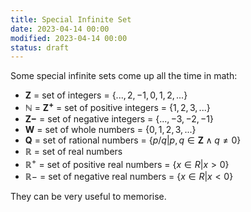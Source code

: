 ```yaml
---
title: Special Infinite Set
date: 2023-04-14 00:00
modified: 2023-04-14 00:00
status: draft
---
```


Some special infinite sets come up all the time in math:

* $\mathbf{Z}$ = set of integers = $\{...,2,−1,0,1,2, ...\}$
* $\mathbb{N}$ = $\mathbf{Z^{+}}$ = set of positive integers = $\{1,2,3,...\}$
* $\mathbf{Z−}$ = set of negative integers = $\{. . . , −3, −2, −1\}$
* $\mathbf{W}$ = set of whole numbers = $\{0,1,2,3,...\}$
* $\mathbf{Q}$ = set of rational numbers = $\{p/q|p, q ∈ \mathbf{Z} ∧ q \neq 0\}$
* $\mathbb{R}$ = set of real numbers
* $\mathbb{R^{+}}$ = set of positive real numbers = $\{x ∈ R|x > 0\}$
* $\mathbb{R}−$ = set of negative real numbers = $\{x ∈ R|x < 0\}$

They can be very useful to memorise.
